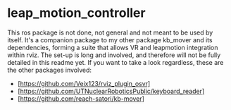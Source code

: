# leap_motion_controller

This ros package is not done, not general and not meant to be used by itself. It's a companion package to my other package kb_mover and its dependencies, forming a suite that allows VR and leapmotion integration within rviz. The set-up is long and involved, and therefore will not be fully detailed in this readme yet. If you want to take a look regardless, these are the other packages involved: 

- [https://github.com/Veix123/rviz_plugin_osvr]
- [https://github.com/UTNuclearRoboticsPublic/keyboard_reader]
- [https://github.com/reach-satori/kb-mover]
 
 


